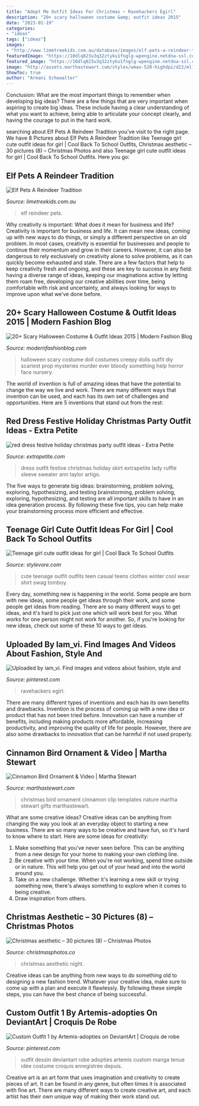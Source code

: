 ```yaml
---
title: "Adopt Me Outfit Ideas For Christmas ~ Ravehackers Egirl"
description: "20+ scary halloween costume &amp; outfit ideas 2015"
date: "2023-01-19"
categories:
- "ideas"
tags: ["ideas"]
images:
- "http://www.limetreekids.com.au/database/images/elf-pets-a-reindeer-tradition-extra-20449.png"
featuredImage: "https://10dlq823u3q32ztyku1fnglg-wpengine.netdna-ssl.com/wp-content/uploads/2017/12/red-dress-festive-holiday-christmas-party-outfit-ideas.jpg"
featured_image: "https://10dlq823u3q32ztyku1fnglg-wpengine.netdna-ssl.com/wp-content/uploads/2017/12/red-dress-festive-holiday-christmas-party-outfit-ideas.jpg"
image: "http://assets.marthastewart.com/styles/wmax-520-highdpi/d22/ml1203_hol08_birdstree/ml1203_hol08_birdstree_vert.jpg?itok=OyiMT1tT"
ShowToc: true
author: "Armani Schowalter"
---
```



Conclusion: What are the most important things to remember when developing big ideas?
There are a few things that are very important when aspiring to create big ideas. These include having a clear understanding of what you want to achieve, being able to articulate your concept clearly, and having the courage to put in the hard work.

	

		
searching about Elf Pets A Reindeer Tradition you've visit to the right page. We have 8 Pictures about Elf Pets A Reindeer Tradition like Teenage girl cute outfit ideas for girl | Cool Back To School Outfits, Christmas aesthetic – 30 pictures (8) – Christmas Photos and also Teenage girl cute outfit ideas for girl | Cool Back To School Outfits. Here you go:
		
    
## Elf Pets A Reindeer Tradition

<img loading=lazy src="http://www.limetreekids.com.au/database/images/elf-pets-a-reindeer-tradition-extra-20449.png" onerror="this.onerror=null;this.src='https://tse4.mm.bing.net/th?id=OIP.luFejMOutuUNC1pXULTRIgHaHM&amp;pid=15.1';" alt="Elf Pets A Reindeer Tradition">

_Source: limetreekids.com.au_

>elf reindeer pets. 

	

Why creativity is important: What does it mean for business and life?
Creativity is important for business and life. It can mean new ideas, coming up with new ways to do things, or simply a different perspective on an old problem. In most cases, creativity is essential for businesses and people to continue their momentum and grow in their careers. However, it can also be dangerous to rely exclusively on creativity alone to solve problems, as it can quickly become exhausted and stale. There are a few factors that help to keep creativity fresh and ongoing, and these are key to success in any field: having a diverse range of ideas, keeping our imaginations active by letting them roam free, developing our creative abilities over time, being comfortable with risk and uncertainty, and always looking for ways to improve upon what we’ve done before.

    
## 20+ Scary Halloween Costume &amp; Outfit Ideas 2015 | Modern Fashion Blog

<img loading=lazy src="http://modernfashionblog.com/wp-content/uploads/2015/08/20-Scary-Halloween-Costume-Outfit-Ideas-2015-4.jpg" onerror="this.onerror=null;this.src='https://tse4.mm.bing.net/th?id=OIP.ARTxPp31DJkVvRqDimqNjgHaLF&amp;pid=15.1';" alt="20+ Scary Halloween Costume &amp; Outfit Ideas 2015 | Modern Fashion Blog">

_Source: modernfashionblog.com_

>halloween scary costume doll costumes creepy dolls outfit diy scariest prop mysteries murder ever bloody something help horror face nursery. 

	

The world of invention is full of amazing ideas that have the potential to change the way we live and work. There are many different ways that invention can be used, and each has its own set of challenges and opportunities. Here are 5 inventions that stand out from the rest:

    
## Red Dress Festive Holiday Christmas Party Outfit Ideas - Extra Petite

<img loading=lazy src="https://10dlq823u3q32ztyku1fnglg-wpengine.netdna-ssl.com/wp-content/uploads/2017/12/red-dress-festive-holiday-christmas-party-outfit-ideas.jpg" onerror="this.onerror=null;this.src='https://tse2.mm.bing.net/th?id=OIP.kFjo35V-kFzZXgW0IL30BgHaLH&amp;pid=15.1';" alt="red dress festive holiday christmas party outfit ideas - Extra Petite">

_Source: extrapetite.com_

>dress outfit festive christmas holiday skirt extrapetite lady ruffle sleeve sweater ann taylor artigo. 

	

The five ways to generate big ideas: brainstorming, problem solving, exploring, hypothesizing, and testing
brainstorming, problem solving, exploring, hypothesizing, and testing are all important skills to have in an idea generation process. By following these five tips, you can help make your brainstorming process more efficient and effective.

    
## Teenage Girl Cute Outfit Ideas For Girl | Cool Back To School Outfits

<img loading=lazy src="https://www.stylevore.com/wp-content/uploads/2020/01/239ec2fd5e029e0b0e64910d88c1fb61.jpg" onerror="this.onerror=null;this.src='https://tse4.mm.bing.net/th?id=OIP.Au7J63OuTJI0Z646tsmmLQHaHw&amp;pid=15.1';" alt="Teenage girl cute outfit ideas for girl | Cool Back To School Outfits">

_Source: stylevore.com_

>cute teenage outfit outfits teen casual teens clothes winter cool wear shirt swag tomboy. 

	

Every day, something new is happening in the world. Some people are born with new ideas, some people get ideas through their work, and some people get ideas from reading. There are so many different ways to get ideas, and it's hard to pick just one which will work best for you. What works for one person might not work for another. So, if you're looking for new ideas, check out some of these 10 ways to get ideas.

    
## Uploaded By Iam_vi. Find Images And Videos About Fashion, Style And

<img loading=lazy src="https://i.pinimg.com/736x/e5/52/ed/e552edde238f571a38de5586d9e248af.jpg" onerror="this.onerror=null;this.src='https://tse3.mm.bing.net/th?id=OIP.4jZm5JuyhKXNYbEfcFGKUQHaHa&amp;pid=15.1';" alt="Uploaded by iam_vi. Find images and videos about fashion, style and">

_Source: pinterest.com_

>ravehackers egirl. 

	

There are many different types of inventions and each has its own benefits and drawbacks.
Invention is the process of coming up with a new idea or product that has not been tried before. Innovation can have a number of benefits, including making products more affordable, increasing productivity, and improving the quality of life for people. However, there are also some drawbacks to innovation that can be harmful if not used properly.

    
## Cinnamon Bird Ornament &amp; Video | Martha Stewart

<img loading=lazy src="http://assets.marthastewart.com/styles/wmax-520-highdpi/d22/ml1203_hol08_birdstree/ml1203_hol08_birdstree_vert.jpg?itok=OyiMT1tT" onerror="this.onerror=null;this.src='https://tse3.mm.bing.net/th?id=OIP.7pPv9AId-oXhZnir_WGmdQHaJQ&amp;pid=15.1';" alt="Cinnamon Bird Ornament &amp; Video | Martha Stewart">

_Source: marthastewart.com_

>christmas bird ornament cinnamon clip templates nature martha stewart gifts marthastewart. 

	

What are some creative ideas?
Creative ideas can be anything from changing the way you look at an everyday object to starting a new business. There are so many ways to be creative and have fun, so it's hard to know where to start. Here are some ideas for creativity: 
1. Make something that you've never seen before. This can be anything from a new design for your home to making your own clothing line. 
2. Be creative with your time. When you're not working, spend time outside or in nature. This will help you get out of your head and into the world around you. 
3. Take on a new challenge. Whether it's learning a new skill or trying something new, there's always something to explore when it comes to being creative. 
4. Draw inspiration from others.

    
## Christmas Aesthetic – 30 Pictures (8) – Christmas Photos

<img loading=lazy src="https://i0.wp.com/christmasphotos.co/wp-content/uploads/2018/12/ffa9c1b224648cf6648af946594cffd5.jpg?resize=716%2C716" onerror="this.onerror=null;this.src='https://tse3.mm.bing.net/th?id=OIP.-eTRTOrnjIyb9oMQxEKKVwHaHa&amp;pid=15.1';" alt="Christmas aesthetic – 30 pictures (8) – Christmas Photos">

_Source: christmasphotos.co_

>christmas aesthetic night. 

	

Creative ideas can be anything from new ways to do something old to designing a new fashion trend. Whatever your creative idea, make sure to come up with a plan and execute it flawlessly. By following these simple steps, you can have the best chance of being successful.

    
## Custom Outfit 1 By Artemis-adopties On DeviantArt | Croquis De Robe

<img loading=lazy src="https://i.pinimg.com/originals/3d/79/6b/3d796ba20b57e75f992a9790e7072234.jpg" onerror="this.onerror=null;this.src='https://tse3.mm.bing.net/th?id=OIP.5sVFkVfKF9qOOVvhZLqcOgHaMC&amp;pid=15.1';" alt="Custom Outfit 1 by Artemis-adopties on DeviantArt | Croquis de robe">

_Source: pinterest.com_

>outfit dessin deviantart robe adopties artemis custom manga tenue idée costume croquis enregistrée depuis. 

	

Creative art is an art form that uses imagination and creativity to create pieces of art. It can be found in any genre, but often times it is associated with fine art. There are many different ways to create creative art, and each artist has their own unique way of making their work stand out.

